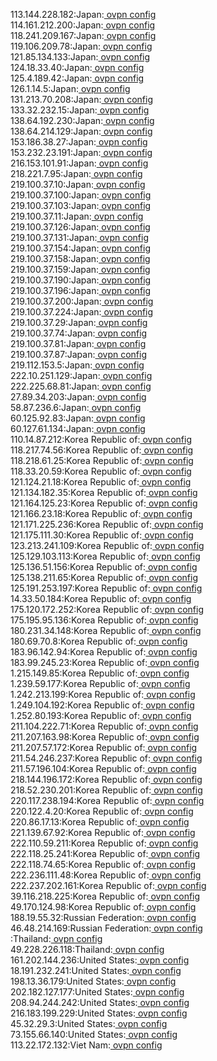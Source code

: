 113.144.228.182:Japan:[ ovpn config](vpn/113_144_228_182.ovpn)  
114.161.212.200:Japan:[ ovpn config](vpn/114_161_212_200.ovpn)  
118.241.209.167:Japan:[ ovpn config](vpn/118_241_209_167.ovpn)  
119.106.209.78:Japan:[ ovpn config](vpn/119_106_209_78.ovpn)  
121.85.134.133:Japan:[ ovpn config](vpn/121_85_134_133.ovpn)  
124.18.33.40:Japan:[ ovpn config](vpn/124_18_33_40.ovpn)  
125.4.189.42:Japan:[ ovpn config](vpn/125_4_189_42.ovpn)  
126.1.14.5:Japan:[ ovpn config](vpn/126_1_14_5.ovpn)  
131.213.70.208:Japan:[ ovpn config](vpn/131_213_70_208.ovpn)  
133.32.232.15:Japan:[ ovpn config](vpn/133_32_232_15.ovpn)  
138.64.192.230:Japan:[ ovpn config](vpn/138_64_192_230.ovpn)  
138.64.214.129:Japan:[ ovpn config](vpn/138_64_214_129.ovpn)  
153.186.38.27:Japan:[ ovpn config](vpn/153_186_38_27.ovpn)  
153.232.23.191:Japan:[ ovpn config](vpn/153_232_23_191.ovpn)  
216.153.101.91:Japan:[ ovpn config](vpn/216_153_101_91.ovpn)  
218.221.7.95:Japan:[ ovpn config](vpn/218_221_7_95.ovpn)  
219.100.37.10:Japan:[ ovpn config](vpn/219_100_37_10.ovpn)  
219.100.37.100:Japan:[ ovpn config](vpn/219_100_37_100.ovpn)  
219.100.37.103:Japan:[ ovpn config](vpn/219_100_37_103.ovpn)  
219.100.37.11:Japan:[ ovpn config](vpn/219_100_37_11.ovpn)  
219.100.37.126:Japan:[ ovpn config](vpn/219_100_37_126.ovpn)  
219.100.37.131:Japan:[ ovpn config](vpn/219_100_37_131.ovpn)  
219.100.37.154:Japan:[ ovpn config](vpn/219_100_37_154.ovpn)  
219.100.37.158:Japan:[ ovpn config](vpn/219_100_37_158.ovpn)  
219.100.37.159:Japan:[ ovpn config](vpn/219_100_37_159.ovpn)  
219.100.37.190:Japan:[ ovpn config](vpn/219_100_37_190.ovpn)  
219.100.37.196:Japan:[ ovpn config](vpn/219_100_37_196.ovpn)  
219.100.37.200:Japan:[ ovpn config](vpn/219_100_37_200.ovpn)  
219.100.37.224:Japan:[ ovpn config](vpn/219_100_37_224.ovpn)  
219.100.37.29:Japan:[ ovpn config](vpn/219_100_37_29.ovpn)  
219.100.37.74:Japan:[ ovpn config](vpn/219_100_37_74.ovpn)  
219.100.37.81:Japan:[ ovpn config](vpn/219_100_37_81.ovpn)  
219.100.37.87:Japan:[ ovpn config](vpn/219_100_37_87.ovpn)  
219.112.153.5:Japan:[ ovpn config](vpn/219_112_153_5.ovpn)  
222.10.251.129:Japan:[ ovpn config](vpn/222_10_251_129.ovpn)  
222.225.68.81:Japan:[ ovpn config](vpn/222_225_68_81.ovpn)  
27.89.34.203:Japan:[ ovpn config](vpn/27_89_34_203.ovpn)  
58.87.236.6:Japan:[ ovpn config](vpn/58_87_236_6.ovpn)  
60.125.92.83:Japan:[ ovpn config](vpn/60_125_92_83.ovpn)  
60.127.61.134:Japan:[ ovpn config](vpn/60_127_61_134.ovpn)  
110.14.87.212:Korea Republic of:[ ovpn config](vpn/110_14_87_212.ovpn)  
118.217.74.56:Korea Republic of:[ ovpn config](vpn/118_217_74_56.ovpn)  
118.218.61.25:Korea Republic of:[ ovpn config](vpn/118_218_61_25.ovpn)  
118.33.20.59:Korea Republic of:[ ovpn config](vpn/118_33_20_59.ovpn)  
121.124.21.18:Korea Republic of:[ ovpn config](vpn/121_124_21_18.ovpn)  
121.134.182.35:Korea Republic of:[ ovpn config](vpn/121_134_182_35.ovpn)  
121.164.125.23:Korea Republic of:[ ovpn config](vpn/121_164_125_23.ovpn)  
121.166.23.18:Korea Republic of:[ ovpn config](vpn/121_166_23_18.ovpn)  
121.171.225.236:Korea Republic of:[ ovpn config](vpn/121_171_225_236.ovpn)  
121.175.111.30:Korea Republic of:[ ovpn config](vpn/121_175_111_30.ovpn)  
123.213.241.109:Korea Republic of:[ ovpn config](vpn/123_213_241_109.ovpn)  
125.129.103.113:Korea Republic of:[ ovpn config](vpn/125_129_103_113.ovpn)  
125.136.51.156:Korea Republic of:[ ovpn config](vpn/125_136_51_156.ovpn)  
125.138.211.65:Korea Republic of:[ ovpn config](vpn/125_138_211_65.ovpn)  
125.191.253.197:Korea Republic of:[ ovpn config](vpn/125_191_253_197.ovpn)  
14.33.50.184:Korea Republic of:[ ovpn config](vpn/14_33_50_184.ovpn)  
175.120.172.252:Korea Republic of:[ ovpn config](vpn/175_120_172_252.ovpn)  
175.195.95.136:Korea Republic of:[ ovpn config](vpn/175_195_95_136.ovpn)  
180.231.34.148:Korea Republic of:[ ovpn config](vpn/180_231_34_148.ovpn)  
180.69.70.8:Korea Republic of:[ ovpn config](vpn/180_69_70_8.ovpn)  
183.96.142.94:Korea Republic of:[ ovpn config](vpn/183_96_142_94.ovpn)  
183.99.245.23:Korea Republic of:[ ovpn config](vpn/183_99_245_23.ovpn)  
1.215.149.85:Korea Republic of:[ ovpn config](vpn/1_215_149_85.ovpn)  
1.239.59.177:Korea Republic of:[ ovpn config](vpn/1_239_59_177.ovpn)  
1.242.213.199:Korea Republic of:[ ovpn config](vpn/1_242_213_199.ovpn)  
1.249.104.192:Korea Republic of:[ ovpn config](vpn/1_249_104_192.ovpn)  
1.252.80.193:Korea Republic of:[ ovpn config](vpn/1_252_80_193.ovpn)  
211.104.222.71:Korea Republic of:[ ovpn config](vpn/211_104_222_71.ovpn)  
211.207.163.98:Korea Republic of:[ ovpn config](vpn/211_207_163_98.ovpn)  
211.207.57.172:Korea Republic of:[ ovpn config](vpn/211_207_57_172.ovpn)  
211.54.246.237:Korea Republic of:[ ovpn config](vpn/211_54_246_237.ovpn)  
211.57.196.104:Korea Republic of:[ ovpn config](vpn/211_57_196_104.ovpn)  
218.144.196.172:Korea Republic of:[ ovpn config](vpn/218_144_196_172.ovpn)  
218.52.230.201:Korea Republic of:[ ovpn config](vpn/218_52_230_201.ovpn)  
220.117.238.194:Korea Republic of:[ ovpn config](vpn/220_117_238_194.ovpn)  
220.122.4.20:Korea Republic of:[ ovpn config](vpn/220_122_4_20.ovpn)  
220.86.17.13:Korea Republic of:[ ovpn config](vpn/220_86_17_13.ovpn)  
221.139.67.92:Korea Republic of:[ ovpn config](vpn/221_139_67_92.ovpn)  
222.110.59.211:Korea Republic of:[ ovpn config](vpn/222_110_59_211.ovpn)  
222.118.25.241:Korea Republic of:[ ovpn config](vpn/222_118_25_241.ovpn)  
222.118.74.65:Korea Republic of:[ ovpn config](vpn/222_118_74_65.ovpn)  
222.236.111.48:Korea Republic of:[ ovpn config](vpn/222_236_111_48.ovpn)  
222.237.202.161:Korea Republic of:[ ovpn config](vpn/222_237_202_161.ovpn)  
39.116.218.225:Korea Republic of:[ ovpn config](vpn/39_116_218_225.ovpn)  
49.170.124.98:Korea Republic of:[ ovpn config](vpn/49_170_124_98.ovpn)  
188.19.55.32:Russian Federation:[ ovpn config](vpn/188_19_55_32.ovpn)  
46.48.214.169:Russian Federation:[ ovpn config](vpn/46_48_214_169.ovpn)  
:Thailand:[ ovpn config](vpn/.ovpn)  
49.228.226.118:Thailand:[ ovpn config](vpn/49_228_226_118.ovpn)  
161.202.144.236:United States:[ ovpn config](vpn/161_202_144_236.ovpn)  
18.191.232.241:United States:[ ovpn config](vpn/18_191_232_241.ovpn)  
198.13.36.179:United States:[ ovpn config](vpn/198_13_36_179.ovpn)  
202.182.127.177:United States:[ ovpn config](vpn/202_182_127_177.ovpn)  
208.94.244.242:United States:[ ovpn config](vpn/208_94_244_242.ovpn)  
216.183.199.229:United States:[ ovpn config](vpn/216_183_199_229.ovpn)  
45.32.29.3:United States:[ ovpn config](vpn/45_32_29_3.ovpn)  
73.155.66.140:United States:[ ovpn config](vpn/73_155_66_140.ovpn)  
113.22.172.132:Viet Nam:[ ovpn config](vpn/113_22_172_132.ovpn)  
